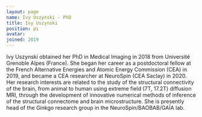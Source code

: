 ```yaml
---
layout: page
name: Ivy Uszynski - PhD
title: Ivy Uszynski
position: pi
avatar:
joined: 2019
---
```


Ivy Uszynski obtained her PhD in Medical Imaging in  2018 from Université Grenoble Alpes (France). She began her career as a postdoctoral fellow at the French Alternative Energies and Atomic Energy Commission (CEA) in 2019, and became a CEA researcher at NeuroSpin (CEA Saclay) in 2020. Her research interests are related to the study of the structural connectivity of the brain, from animal to human using extreme field (7T, 17.2T) diffusion MRI, through the development of innovative numerical methods of inference of the structural connectome and brain microstructure.
She is presently head of the Ginkgo research group in the NeuroSpin/BAOBAB/GAÏA lab.

<!-- Section
- _Genetic researcher, CEA Evry_<br>
- _Data integration, CEA Saclay_
-->

<!-- <a href="http://joliot.cea.fr/drf/joliot/Pages/Entites_de_recherche/neurospin/UNATI/research.aspx?Type=Chapitre&num
ero=1" class="image" target="_blank"><img src="{{site.url}}/{{site.baseurl}}/assets/images/cea.png" width="64" height="64" alt="image-title-here" /></a><br>
<a href="https://orcid.org/0000-0001-9360-6623" class="image" target="_blank"><img src="{{site.url}}/{{site.baseurl}}/assets/images/orcid.jpg" width="64" height="64" a
lt="image-title-here" /></a>



<i class="fa fa-envelope-o"></i> `vincent.frouin@cea.fr`

**Office**<br>
NeuroSpin <br>
France -->

<!-- Section
[Vincent](http://brainomics.org/) Researches.
-->
